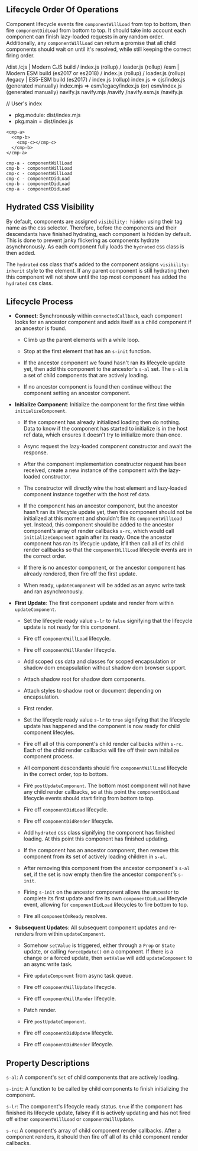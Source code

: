 ## Lifecycle Order Of Operations

Component lifecycle events fire `componentWillLoad` from top to bottom, then fire `componentDidLoad` from bottom to top. It should take into account each component can finish lazy-loaded requests in any random order. Additionally, any `componentWillLoad` can return a promise that all child components should wait on until it's resolved, while still keeping the correct firing order.

/dist
  /cjs
    | Modern CJS build
    / index.js (rollup)
    / loader.js (rollup)
  /esm
    | Modern ESM build (es2017 or es2018)
    / index.js (rollup)
    / loader.js (rollup)
    /legacy
      | ES5-ESM build (es2017)
      / index.js (rollup)
  index.js => cjs/index.js (generated manually)
  index.mjs => esm/legacy/index.js (or) esm/index.js (generated manually)
  navify.js
  navify.mjs
    /navify
      /navify.esm.js
      /navify.js

// User's index
- pkg.module: dist/index.mjs
- pkg.main = dist/index.js




```
<cmp-a>
  <cmp-b>
    <cmp-c></cmp-c>
  </cmp-b>
</cmp-a>

cmp-a - componentWillLoad
cmp-b - componentWillLoad
cmp-c - componentWillLoad
cmp-c - componentDidLoad
cmp-b - componentDidLoad
cmp-a - componentDidLoad
```


## Hydrated CSS Visibility

By default, components are assigned `visibility: hidden` using their tag name as the css selector. Therefore, before the components and their descendants have finished hydrating, each component is hidden by default. This is done to prevent janky flickering as components hydrate asynchronously. As each component fully loads the `hydrated` css class is then added.

The `hydrated` css class that's added to the component assigns `visibility: inherit` style to the element. If any parent component is still hydrating then this component will not show until the top most component has added the `hydrated` css class.



## Lifecycle Process

- **Connect**: Synchronously within `connectedCallback`, each component looks for an ancestor component and adds itself as a child component if an ancestor is found.

  - Climb up the parent elements with a while loop.

  - Stop at the first element that has an `s-init` function.

  - If the ancestor component we found hasn't ran its lifecycle update yet, then add this component to the ancestor's `s-al` set. The `s-al` is a set of child components that are actively loading.

  - If no ancestor component is found then continue without the component setting an ancestor component.


- **Initialize Component**: Initialize the component for the first time within `initializeComponent`.

  - If the component has already initialized loading then do nothing. Data to know if the component has started to initialize is in the host ref data, which ensures it doesn't try to initialize more than once.

  - Async request the lazy-loaded component constructor and await the response.

  - After the component implementation constructor request has been received, create a new instance of the component with the lazy-loaded constructor.

  - The constructor will directly wire the host element and lazy-loaded component instance together with the host ref data.

  - If the component has an ancestor component, but the ancestor hasn't ran its lifecycle update yet, then this component should not be initialized at this moment and shouldn't fire its `componentWillLoad` yet. Instead, this component should be added to the ancestor component's array of render callbacks `s-rc`, which would call `initializeComponent` again after its ready. Once the ancestor component has ran its lifecycle update, it'll then call all of its child render callbacks so that the `componentWillLoad` lifecycle events are in the correct order.

  - If there is no ancestor component, or the ancestor component has already rendered, then fire off the first update.

  - When ready, `updateComponent` will be added as an async write task and ran asynchronously.


- **First Update**: The first component update and render from within `updateComponent`.

  - Set the lifecycle ready value `s-lr` to `false` signifying that the lifecycle update is not ready for this component.

  - Fire off `componentWillLoad` lifecycle.

  - Fire off `componentWillRender` lifecycle.

  - Add scoped css data and classes for scoped encapsulation or shadow dom encapsulation without shadow dom browser support.

  - Attach shadow root for shadow dom components.

  - Attach styles to shadow root or document depending on encapsulation.

  - First render.

  - Set the lifecycle ready value `s-lr` to `true` signifying that the lifecycle update has happened and the component is now ready for child component lifecyles.

  - Fire off all of this component's child render callbacks within `s-rc`. Each of the child render callbacks will fire off their own initialize component process.

  - All component descendants should fire `componentWillLoad` lifecycle in the correct order, top to bottom.

  - Fire `postUpdateComponent`. The bottom most component will not have any child render callbacks, so at this point the `componentDidLoad` lifecycle events should start firing from bottom to top.

  - Fire off `componentDidLoad` lifecycle.

  - Fire off `componentDidRender` lifecycle.

  - Add `hydrated` css class signifying the component has finished loading. At this point this component has finished updating.

  - If the component has an ancestor component, then remove this component from its set of actively loading children in `s-al`.

  - After removing this component from the ancestor component's `s-al` set, if the set is now empty then fire the ancestor component's `s-init`.

  - Firing `s-init` on the ancestor component allows the ancestor to complete its first update and fire its own `componentDidLoad` lifecycle event, allowing for `componentDidLoad` lifecycles to fire bottom to top.

  - Fire all `componentOnReady` resolves.


- **Subsequent Updates**: All subsequent component updates and re-renders from within `updateComponent`.

  - Somehow `setValue` is triggered, either through a `Prop` or `State` update, or calling `forceUpdate()` on a component. If there is a change or a forced update, then `setValue` will add `updateComponent` to an async write task.

  - Fire `updateComponent` from async task queue.

  - Fire off `componentWillUpdate` lifecycle.

  - Fire off `componentWillRender` lifecycle.

  - Patch render.

  - Fire `postUpdateComponent`.

  - Fire off `componentDidUpdate` lifecycle.

  - Fire off `componentDidRender` lifecycle.



## Property Descriptions

`s-al`: A component's `Set` of child components that are actively loading.

`s-init`: A function to be called by child components to finish initializing the component.

`s-lr`: The component's lifecycle ready status. `true` if the component has finished its lifecycle update, falsey if it is actively updating and has not fired off either `componentWillLoad` or `componentWillUpdate`.

`s-rc`: A component's array of child component render callbacks. After a component renders, it should then fire off all of its child component render callbacks.
